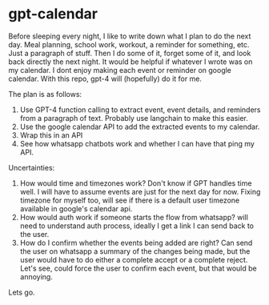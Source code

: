# gpt-calendar


Before sleeping every night, I like to write down what I plan to do the next day. Meal planning, school work, workout, a reminder for something, etc. Just a paragraph of stuff. Then I do some of it, forget some of it, and look back directly the next night. It would be helpful if whatever I wrote was on my calendar. I dont enjoy making each event or reminder on google calendar. With this repo, gpt-4 will (hopefully) do it for me.

The plan is as follows:
1. Use GPT-4 function calling to extract event, event details, and reminders from a paragraph of text. Probably use langchain to make this easier.
2. Use the google calendar API to add the extracted events to my calendar.
3. Wrap this in an API
4. See how whatsapp chatbots work and whether I can have that ping my API.

Uncertainties:
1. How would time and timezones work? Don't know if GPT handles time well. I will have to assume events are just for the next day for now. Fixing timezone for myself too, will see if there is a default user timezone available in google's calendar api.
2. How would auth work if someone starts the flow from whatsapp? will need to understand auth process, ideally I get a link I can send back to the user.
3. How do I confirm whether the events being added are right? Can send the user on whatsapp a summary of the changes being made, but the user would have to do either a complete accept or a complete reject. Let's see, could force the user to confirm each event, but that would be annoying.

Lets go.